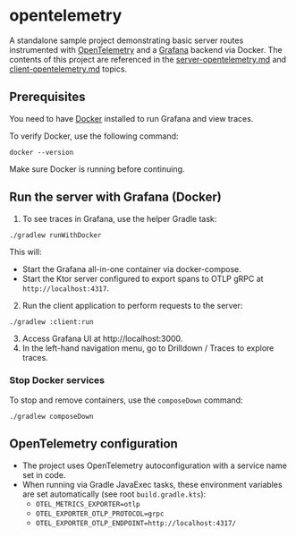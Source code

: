# opentelemetry

A standalone sample project demonstrating basic server routes instrumented with [OpenTelemetry](https://opentelemetry.io/) and a [Grafana](https://grafana.com/) backend
via Docker. The contents of this project are referenced in the [server-opentelemetry.md](server-opentelemetry.md)
and [client-opentelemetry.md](client-opentelemetry.md) topics.

## Prerequisites

You need to have [Docker](https://docs.docker.com/desktop/) installed to run Grafana and view traces.

To verify Docker, use the following command:

```shell
docker --version
```

Make sure Docker is running before continuing.

## Run the server with Grafana (Docker)

1. To see traces in Grafana, use the helper Gradle task:

  ```shell
  ./gradlew runWithDocker
  ```
  This will:
  - Start the Grafana all-in-one container via docker-compose.
  - Start the Ktor server configured to export spans to OTLP gRPC at `http://localhost:4317`.

2. Run the client application to perform requests to the server:
```shell
./gradlew :client:run
```
3. Access Grafana UI at http://localhost:3000.
4. In the left-hand navigation menu, go to Drilldown / Traces  to explore traces.

### Stop Docker services

To stop and remove containers, use the `composeDown` command:

```shell
./gradlew composeDown
```

## OpenTelemetry configuration

- The project uses OpenTelemetry autoconfiguration with a service name set in code.
- When running via Gradle JavaExec tasks, these environment variables are set automatically (see root `build.gradle.kts`):
  - `OTEL_METRICS_EXPORTER=otlp`
  - `OTEL_EXPORTER_OTLP_PROTOCOL=grpc`
  - `OTEL_EXPORTER_OTLP_ENDPOINT=http://localhost:4317/`

